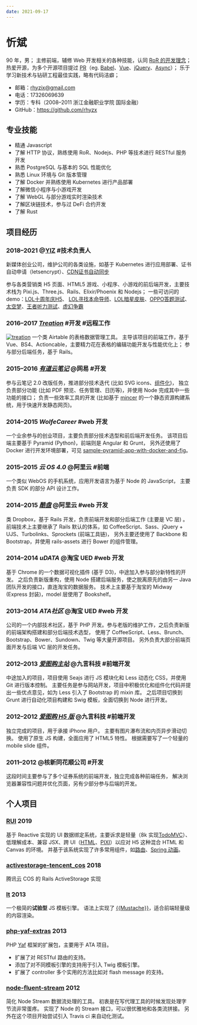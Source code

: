 ```yaml
---
date: 2021-09-17
---
```


# 忻斌
90 年，男；
主修前端，辅修 Web 开发相关的各种技能，认同 [RoR 的开发理念](https://guides.rubyonrails.org/getting_started.html#what-is-rails-questionmark:~:text=Don%27t%20Repeat%20Yourself,endless%20configuration%20files.)；
热爱开源，为多个开源项目提过 [PR](https://github.com/pulls?q=is%3Apr+author%3Arhyzx+archived%3Afalse+is%3Apublic+is%3Aclosed)（eg.  [Babel](https://github.com/babel/babel/pulls?q=author%3Arhyzx)、[Vue](https://github.com/vuejs/vue/pulls?q=author%3Arhyzx)、[jQuery](https://github.com/jquery/jquery/pulls?q=author%3Arhyzx)、[Async](https://github.com/caolan/async/pulls?q=author%3Arhyzx)）；
乐于学习新技术与钻研工程最佳实践，略有代码洁癖；


- 邮箱：rhyzix@gmail.com
- 电话：17326069639
- 学历：专科（2008–2011 浙江金融职业学院 国际金融）
- GitHub：https://github.com/rhyzx


## 专业技能
- 精通 Javascript
- 了解 HTTP 协议，熟练使用 RoR、Nodejs、PHP 等技术进行 RESTful 服务开发
- 熟悉 PostgreSQL 与基本的 SQL 性能优化
- 熟悉 Linux 环境与 Git 版本管理
- 了解 Docker 并熟练使用 Kubernetes 进行产品部署
- 了解微信小程序与小游戏开发
- 了解 WebGL 与部分游戏实时渲染技术
- 了解区块链技术，参与过 DeFi 合约开发
- 了解 Rust


## 项目经历

### 2018–2021 @[YIZ](https://yiz.design/) #技术负责人
新媒体创业公司，维护公司的各类设施，如基于 Kubernetes 进行应用部署、证书自动申请（letsencrypt）、[CDN证书自动同步](https://github.com/YIIZ/sync-qcloud-cdn-cert)

参与各类营销类 H5 页面、HTML5 游戏、小程序、小游戏的前后端开发，主要技术栈为 Pixi.js、Three.js、Rails、Elixir/Phoenix 和 Nodejs；
一些可访问的 demo：[LOL十周年庆H5](https://demo.yiz.design/lol-10th/)、 [LOL寻找本命导师](https://demo.yiz.design/lol-sentinels/)、[LOL暗星皮肤](https://demo.yiz.design/loldark/)、[OPPO答题测试](https://demo.yiz.design/oppo-coloros/index.html)、[太空梦](https://demo.yiz.design/space-dream/)、[王者听力测试](https://demo.yizidesign.com/kof-hearing-test/index.html)、[虚幻争霸](http://demo.yiz.design/qq-paragon)



### 2016–2017 *[Treation](https://web.archive.org/web/20210118154809/https://treation.com/)* #开发 #远程工作
<!-- [![treation](./treation_demo-00.00.00.000.jpeg)](./treation_demo.mp4) -->
[![treation](https://user-images.githubusercontent.com/1676871/133558135-6a209858-45d0-4023-a198-0f5dbb29d3f6.jpeg)](https://user-images.githubusercontent.com/1676871/133551008-49793cf3-70cf-43e8-808b-ff2c630271ec.mp4)
一个类 Airtable 的表格数据管理工具。
主导该项目的前端工作，基于 Vue、BS4、Actioncable，主要精力花在表格的编辑功能开发与性能优化上；
参与部分后端任务，基于 Rails。


### 2015–2016 *[有道云笔记](https://note.youdao.com/)* @网易 #开发
参与云笔记 2.0 改版任务，推进部分技术迭代 (比如 SVG icons、[组件化](https://www.dropbox.com/s/0y3jsd3qmjw6pje/some-angular-best-practices.pdf?dl=0))，
独立负责部分功能 (比如 PDF 预览、任务管理、日历等)，并使用 Node 完成其中一些功能的接口；
负责一些效率工具的开发 (比如基于 [mincer](https://github.com/nodeca/mincer) 的一个静态资源构建系统，用于快速开发静态网页)。


### 2014–2015 *WolfeCareer* #web 开发
一个业余参与的创业项目，主要负责部分技术选型和前后端开发任务。
该项目后端主要基于 Pyramid (Python)，前端则是 Angular 和 Grunt，
另外还使用了 Docker 进行开发环境部署，可见 [sample-pyramid-app-with-docker-and-fig](https://github.com/rhyzx/sample-pyramid-app-with-docker-and-fig)。


### 2015–2015 *云 OS 4.0* @阿里云 #前端
一个类似 WebOS 的手机系统，应用开发语言为基于 Node 的 JavaScript，
主要负责 SDK 的部分 API 设计工作。


### 2014–2015 *[酷盘](https://web.archive.org/web/20150315002405/https://kanbox.com/)* @阿里云 #web 开发
类 Dropbox，基于 Rails 开发，负责前端开发和部分后端工作 (主要是 VC 层) 。
前端技术上主要继承了 Rails 默认的体系，如 CoffeeScript、Sass、jQuery + UJS、Turbolinks、Sprockets (前端工具链)，
另外主要还使用了 Backbone 和 Bootstrap，并使用 rails-assets 进行 Bower 的组件管理。


### 2014–2014 *uDATA* @淘宝 UED #web 开发
基于 Chrome 的一个数据可视化插件 (基于 D3)，中途加入参与部分新特性的开发。
之后负责新版重构，使用 Node 搭建后端服务，使之脱离原先的由另一 Java 团队开发的接口，直连淘宝的数据服务。
技术上主要基于淘宝的 Midway (Express 封装)，model 层使用了 Bookshelf。


### 2013–2014 *ATA社区* @淘宝 UED #web 开发
公司的一个内部技术社区，基于 PHP 开发。参与老版的维护工作，之后负责新版的前端架构搭建和部分后端技术选型，
使用了 CoffeeScript、Less、Brunch、Bootstrap、Bower、Sundown、Twig 等大量开源项目。
另外负责大部分前端页面开发与后端 VC 层的开发任务。


### 2012–2013 *[爱图购主站](https://web.archive.org/web/20121213231502/http://itugo.com/)* @九言科技 #前端开发
中途加入的项目，项目使用 Seajs 进行 JS 模块化和 Less 动态化 CSS，并使用 Git 进行版本控制。
主要任务是参与网站开发，项目中积极优化和组件化代码并提出一些优点意见，如为 Less 引入了 Bootstrap 的 mixin 库。
之后项目切换到 Grunt 进行自动化项目构建和 Swig 模板，全面切换到 Node 进行开发。


### 2012–2012 *[爱图购 H5 版](https://web.archive.org/web/20150321091411/http://m.itugo.com/bestbuy)* @九言科技 #前端开发
独立完成的项目，用于承接 iPhone 用户。
主要有图片瀑布流和内页异步滑动切换。
使用了原生 JS 构建，全面应用了 HTML5 特性。
根据需要写了一个轻量的 mobile slide 组件。


### 2011–2012 @核新同花顺公司 #开发
这段时间主要参与了多个证券系统的前端开发，独立完成各种前端任务，
解决浏览器兼容性问题并优化页面，另有少部分参与后端的开发。


## 个人项目

### [RUI](https://github.com/YIIZ/rui) 2019
基于 Reactive 实现的 UI 数据绑定系统，主要诉求是轻量（8k 实现[TodoMVC](https://yiiz.github.io/rui/todomvc/)）、低理解成本、兼容 JSX、跨 UI（[HTML](https://github.com/YIIZ/rui/blob/master/src/html.js)、[PIXI](https://github.com/YIIZ/lib/blob/master/rui/pixi/nodes.js)）以应对 H5 这种混合 HTML 和 Canvas 的环境。
并基于该系统实现了许多常用组件，如[路由](https://github.com/YIIZ/lib/blob/master/rui/router.js)、[Spring 动画](https://github.com/YIIZ/lib/blob/master/rui/motion.js)。


### [activestorage-tencent_cos](https://github.com/YIIZ/activestorage-tencent_cos) 2018
腾讯云 COS 的 Rails ActiveStorage 实现


### [lt](https://github.com/rhyzx/lt) 2013
一个极简的**试验型** JS 模板引擎。
语法上实现了 [{{Mustache}}](http://mustache.github.com/)，适合前端轻量级的内容渲染。


### [php-yaf-extras](https://github.com/rhyzx/php-yaf-extras) 2013
PHP [Yaf](http://php.net/manual/en/book.yaf.php) 框架的扩展包，主要用于 ATA 项目。
- 扩展了对 RESTful 路由的支持。
- 添加了对不同模板引擎的支持用于引入 Twig 模板引擎。
- 扩展了 controller 多个实用的方法比如对 flash message 的支持。


### [node-fluent-stream](https://github.com/rhyzx/node-fluent-stream) 2012
简化 Node Stream 数据流处理的工具。
初衷是在写代理工具的时候发现处理字节流非常蛋疼。
实现了 Node 的 Stream 接口，可以很优雅地和各类流拼接。
另外在这个项目开始尝试引入 Travis ci 来自动化测试。

